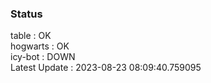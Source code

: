 ### Status


table : OK  
hogwarts : OK  
icy-bot : DOWN  
Latest Update : 2023-08-23 08:09:40.759095
